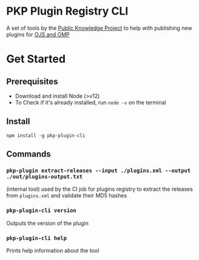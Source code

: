 # PKP Plugin Registry CLI

A set of tools by the [Public Knowledge Project](https://docs.pkp.sfu.ca/) to help with publishing new plugins for [OJS and OMP](https://docs.pkp.sfu.ca/dev/plugin-guide/en/release)

# Get Started

## Prerequisites

- Download and install Node (>v12)
- To Check if it's already installed, run `node -v` on the terminal

## Install

`npm install -g pkp-plugin-cli`

## Commands

### `pkp-plugin extract-releases --input ./plugins.xml --output ./out/plugins-output.txt`

(internal tool) used by the CI job for plugins registry to extract the releases from `plugins.xml` and validate their MD5 hashes

### `pkp-plugin-cli version`

Outputs the version of the plugin

### `pkp-plugin-cli help`

Prints help information about the tool
